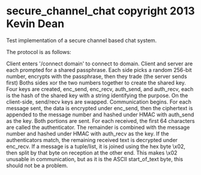 secure_channel_chat
copyright 2013 Kevin Dean
===================

Test implementation of a secure channel based chat system.

The protocol is as follows:

Client enters '/connect domain' to connect to domain.
Client and server are each prompted for a shared passphrase.
Each side picks a random 256-bit number, encrypts with the passphrase, then they trade (the server sends first)
Boths sides xor the two numbers together to create the shared key.
Four keys are created, enc_send, enc_recv, auth_send, and auth_recv, each is the hash of the shared key with a string identifying the purpose.
On the client-side, send/recv keys are swapped.
Communication begins.
For each message sent, the data is encrypted under enc_send, then the ciphertext is appended to the message number and hashed under HMAC with auth_send as the key. Both portions are sent.
For each received, the first 64 characters are called the authenticator. The remainder is combined with the message number and hashed under HMAC with auth_recv as the key.
If the authenticators match, the remaining received text is decrypted under enc_recv.
If a message is a tuple/list, it is joined using the hex byte \x02, then split by that byte on reception at the other end.
This makes \x02 unusable in communication, but as it is the ASCII start_of_text byte, this should not be a problem.
